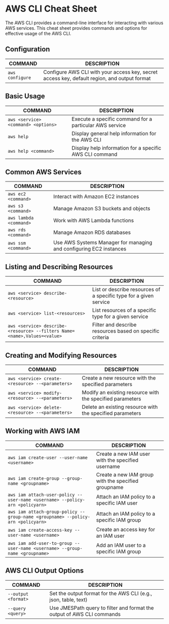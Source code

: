 # AWS CLI Cheat Sheet

The AWS CLI provides a command-line interface for interacting with various AWS services. This cheat sheet provides commands and options for effective usage of the AWS CLI.

## Configuration

COMMAND | DESCRIPTION
---|---
`aws configure` | Configure AWS CLI with your access key, secret access key, default region, and output format

## Basic Usage

COMMAND | DESCRIPTION
---|---
`aws <service> <command> <options>` | Execute a specific command for a particular AWS service
`aws help` | Display general help information for the AWS CLI
`aws help <command>` | Display help information for a specific AWS CLI command

## Common AWS Services

COMMAND | DESCRIPTION
---|---
`aws ec2 <command>` | Interact with Amazon EC2 instances
`aws s3 <command>` | Manage Amazon S3 buckets and objects
`aws lambda <command>` | Work with AWS Lambda functions
`aws rds <command>` | Manage Amazon RDS databases
`aws ssm <command>` | Use AWS Systems Manager for managing and configuring EC2 instances

## Listing and Describing Resources

COMMAND | DESCRIPTION
---|---
`aws <service> describe-<resource>` | List or describe resources of a specific type for a given service
`aws <service> list-<resources>` | List resources of a specific type for a given service
`aws <service> describe-<resource> --filters Name=<name>,Values=<value>` | Filter and describe resources based on specific criteria

## Creating and Modifying Resources

COMMAND | DESCRIPTION
---|---
`aws <service> create-<resource> --<parameters>` | Create a new resource with the specified parameters
`aws <service> modify-<resource> --<parameters>` | Modify an existing resource with the specified parameters
`aws <service> delete-<resource> --<parameters>` | Delete an existing resource with the specified parameters

## Working with AWS IAM

COMMAND | DESCRIPTION
---|---
`aws iam create-user --user-name <username>` | Create a new IAM user with the specified username
`aws iam create-group --group-name <groupname>` | Create a new IAM group with the specified groupname
`aws iam attach-user-policy --user-name <username> --policy-arn <policyarn>` | Attach an IAM policy to a specific IAM user
`aws iam attach-group-policy --group-name <groupname> --policy-arn <policyarn>` | Attach an IAM policy to a specific IAM group
`aws iam create-access-key --user-name <username>` | Create an access key for an IAM user
`aws iam add-user-to-group --user-name <username> --group-name <groupname>` | Add an IAM user to a specific IAM group

## AWS CLI Output Options

COMMAND | DESCRIPTION
---|---
`--output <format>` | Set the output format for the AWS CLI (e.g., json, table, text)
`--query <query>` | Use JMESPath query to filter and format the output of AWS CLI commands

